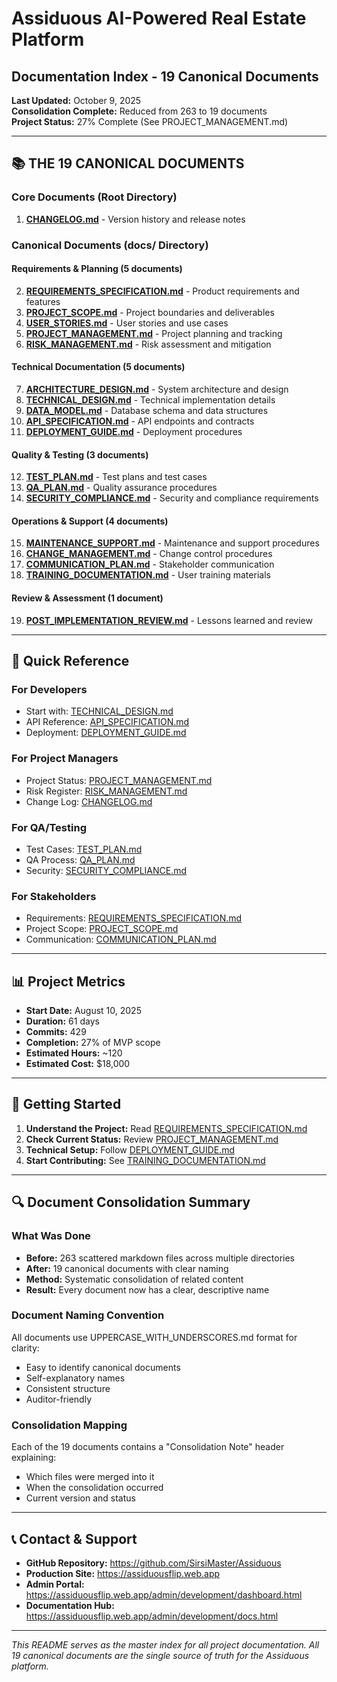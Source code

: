 # Assiduous AI-Powered Real Estate Platform
## Documentation Index - 19 Canonical Documents

**Last Updated:** October 9, 2025  
**Consolidation Complete:** Reduced from 263 to 19 documents  
**Project Status:** 27% Complete (See PROJECT_MANAGEMENT.md)

---

## 📚 THE 19 CANONICAL DOCUMENTS

### Core Documents (Root Directory)
1. **[CHANGELOG.md](CHANGELOG.md)** - Version history and release notes

### Canonical Documents (docs/ Directory)

#### Requirements & Planning (5 documents)
2. **[REQUIREMENTS_SPECIFICATION.md](docs/REQUIREMENTS_SPECIFICATION.md)** - Product requirements and features
3. **[PROJECT_SCOPE.md](docs/PROJECT_SCOPE.md)** - Project boundaries and deliverables  
4. **[USER_STORIES.md](docs/USER_STORIES.md)** - User stories and use cases
5. **[PROJECT_MANAGEMENT.md](docs/PROJECT_MANAGEMENT.md)** - Project planning and tracking
6. **[RISK_MANAGEMENT.md](docs/RISK_MANAGEMENT.md)** - Risk assessment and mitigation

#### Technical Documentation (5 documents)
7. **[ARCHITECTURE_DESIGN.md](docs/ARCHITECTURE_DESIGN.md)** - System architecture and design
8. **[TECHNICAL_DESIGN.md](docs/TECHNICAL_DESIGN.md)** - Technical implementation details
9. **[DATA_MODEL.md](docs/DATA_MODEL.md)** - Database schema and data structures
10. **[API_SPECIFICATION.md](docs/API_SPECIFICATION.md)** - API endpoints and contracts
11. **[DEPLOYMENT_GUIDE.md](docs/DEPLOYMENT_GUIDE.md)** - Deployment procedures

#### Quality & Testing (3 documents)
12. **[TEST_PLAN.md](docs/TEST_PLAN.md)** - Test plans and test cases
13. **[QA_PLAN.md](docs/QA_PLAN.md)** - Quality assurance procedures
14. **[SECURITY_COMPLIANCE.md](docs/SECURITY_COMPLIANCE.md)** - Security and compliance requirements

#### Operations & Support (4 documents)
15. **[MAINTENANCE_SUPPORT.md](docs/MAINTENANCE_SUPPORT.md)** - Maintenance and support procedures
16. **[CHANGE_MANAGEMENT.md](docs/CHANGE_MANAGEMENT.md)** - Change control procedures
17. **[COMMUNICATION_PLAN.md](docs/COMMUNICATION_PLAN.md)** - Stakeholder communication
18. **[TRAINING_DOCUMENTATION.md](docs/TRAINING_DOCUMENTATION.md)** - User training materials

#### Review & Assessment (1 document)
19. **[POST_IMPLEMENTATION_REVIEW.md](docs/POST_IMPLEMENTATION_REVIEW.md)** - Lessons learned and review

---

## 🎯 Quick Reference

### For Developers
- Start with: [TECHNICAL_DESIGN.md](docs/TECHNICAL_DESIGN.md)
- API Reference: [API_SPECIFICATION.md](docs/API_SPECIFICATION.md)
- Deployment: [DEPLOYMENT_GUIDE.md](docs/DEPLOYMENT_GUIDE.md)

### For Project Managers
- Project Status: [PROJECT_MANAGEMENT.md](docs/PROJECT_MANAGEMENT.md)
- Risk Register: [RISK_MANAGEMENT.md](docs/RISK_MANAGEMENT.md)
- Change Log: [CHANGELOG.md](CHANGELOG.md)

### For QA/Testing
- Test Cases: [TEST_PLAN.md](docs/TEST_PLAN.md)
- QA Process: [QA_PLAN.md](docs/QA_PLAN.md)
- Security: [SECURITY_COMPLIANCE.md](docs/SECURITY_COMPLIANCE.md)

### For Stakeholders
- Requirements: [REQUIREMENTS_SPECIFICATION.md](docs/REQUIREMENTS_SPECIFICATION.md)
- Project Scope: [PROJECT_SCOPE.md](docs/PROJECT_SCOPE.md)
- Communication: [COMMUNICATION_PLAN.md](docs/COMMUNICATION_PLAN.md)

---

## 📊 Project Metrics

- **Start Date:** August 10, 2025
- **Duration:** 61 days
- **Commits:** 429
- **Completion:** 27% of MVP scope
- **Estimated Hours:** ~120
- **Estimated Cost:** $18,000

---

## 🚀 Getting Started

1. **Understand the Project:** Read [REQUIREMENTS_SPECIFICATION.md](docs/REQUIREMENTS_SPECIFICATION.md)
2. **Check Current Status:** Review [PROJECT_MANAGEMENT.md](docs/PROJECT_MANAGEMENT.md)
3. **Technical Setup:** Follow [DEPLOYMENT_GUIDE.md](docs/DEPLOYMENT_GUIDE.md)
4. **Start Contributing:** See [TRAINING_DOCUMENTATION.md](docs/TRAINING_DOCUMENTATION.md)

---

## 🔍 Document Consolidation Summary

### What Was Done
- **Before:** 263 scattered markdown files across multiple directories
- **After:** 19 canonical documents with clear naming
- **Method:** Systematic consolidation of related content
- **Result:** Every document now has a clear, descriptive name

### Document Naming Convention
All documents use UPPERCASE_WITH_UNDERSCORES.md format for clarity:
- Easy to identify canonical documents
- Self-explanatory names
- Consistent structure
- Auditor-friendly

### Consolidation Mapping
Each of the 19 documents contains a "Consolidation Note" header explaining:
- Which files were merged into it
- When the consolidation occurred
- Current version and status

---

## 📞 Contact & Support

- **GitHub Repository:** https://github.com/SirsiMaster/Assiduous
- **Production Site:** https://assiduousflip.web.app
- **Admin Portal:** https://assiduousflip.web.app/admin/development/dashboard.html
- **Documentation Hub:** https://assiduousflip.web.app/admin/development/docs.html

---

*This README serves as the master index for all project documentation. All 19 canonical documents are the single source of truth for the Assiduous platform.*
